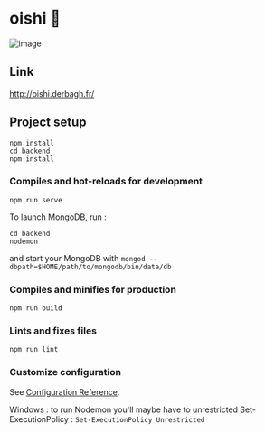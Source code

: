 # oishi 🍓

![image](https://user-images.githubusercontent.com/47384185/112761850-73f70b00-8ffd-11eb-8c4a-ad6691e49cd7.png)

## Link 

http://oishi.derbagh.fr/

## Project setup
```
npm install
cd backend
npm install
```


### Compiles and hot-reloads for development
```
npm run serve
```

To launch MongoDB, run :
```
cd backend
nodemon
```

and start your MongoDB with ```mongod --dbpath=$HOME/path/to/mongodb/bin/data/db```
### Compiles and minifies for production
```
npm run build
```

### Lints and fixes files
```
npm run lint
```

### Customize configuration
See [Configuration Reference](https://cli.vuejs.org/config/).

Windows : to run Nodemon you'll maybe have to unrestricted Set-ExecutionPolicy : 
``Set-ExecutionPolicy Unrestricted``
